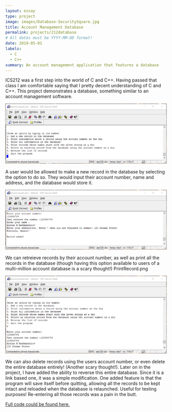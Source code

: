 ```yaml
---
layout: essay
type: project
image: images/Database-SecuritySquare.jpg
title: Account Management Database
permalink: projects/212database
# All dates must be YYYY-MM-DD format!
date: 2019-05-01
labels:
  - C
  - C++
summary: An account management application that features a database
---
```




  ICS212 was a first step into the world of C and C++. Having passed that class I am comfortable saying that I pretty decent understanding  of C and C++. This project demonstrates a database, something similar to an account management software.
  
<img class="ui massive centered rounded image" src="../images/Startscreen.png">


  A user would be allowed to make a new record in the database by selecting the option to do so. They would input their account number, name and address, and the database would store it.
  
  <img class="ui massive centered rounded image" src="../images/AddRecordFinished.png">
  
  We can retreieve records by their account number, as well as print all the records in the database (though having this option available to users of a multi-million account database is a scary thought!)
  PrintRecord.png
  
  <img class="ui massive centered rounded image" src="../images/PrintRecord.png">

  
  We can also delete records using the users account number, or even delete the entire database entirely! (Another scary thought!). Later on in the project, I have added the ability to reverse this entire database. Since it is a link based one, it was a simple modification. One added feature is that the program will save itself before quitting, allowing all the records to be kept intact and reloaded when the database is relaunched. Useful for testing purposes! Re-entering all those records was a pain in the butt.
  
  
  [Full code could be found here.](https://github.com/arslan-r/account_management_database)
